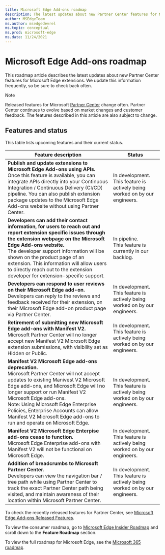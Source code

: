 ```yaml
---
title: Microsoft Edge Add-ons roadmap
description: The latest updates about new Partner Center features for Microsoft Edge extensions.
author: MSEdgeTeam
ms.author: msedgedevrel
ms.topic: conceptual
ms.prod: microsoft-edge
ms.date: 11/24/2021
---
```

# Microsoft Edge Add-ons roadmap

This roadmap article describes the latest updates about new Partner Center features for Microsoft Edge extensions.  We update this information frequently, so be sure to check back often.

> [!NOTE]
> Released features for Microsoft [Partner Center](https://aka.ms/MicrosoftPartnerCenter) change often.  Partner Center continues to evolve based on market changes and customer feedback.  The features described in this article are also subject to change.


<!-- ====================================================================== -->
## Features and status

This table lists upcoming features and their current status.

| Feature description | Status |
| --- | --- |
| **Publish and update extensions to Microsoft Edge Add-ons using APIs.**<br/>  Once this feature is available, you can integrate APIs directly into your Continuous Integration / Continuous Delivery (CI/CD) pipeline.  You can also publish extension package updates to the Microsoft Edge Add-ons website without using Partner Center. | In development.<br/> This feature is actively being worked on by our engineers. |
| **Developers can add their contact information, for users to reach out and report extension specific issues through the extension webpage on the Microsoft Edge Add-ons website.**<br/>  The developer support information will be shown on the product page of an extension.  This information will allow users to directly reach out to the extension developer for extension-specific support. | In pipeline.<br/> This feature is currently in our backlog. |
| **Developers can respond to user reviews on their Microsoft Edge add-on.**<br/>  Developers can reply to the reviews and feedback received for their extension, on their Microsoft Edge add-on product page via Partner Center. | In development.<br/> This feature is actively being worked on by our engineers. |
| **Retirement of submitting new Microsoft Edge add-ons with Manifest V2.**<br/>  Microsoft Partner Center will no longer accept new Manifest V2 Microsoft Edge extension submissions, with visibility set as Hidden or Public. | In development.<br/> This feature is actively being worked on by our engineers. |
| **Manifest V2 Microsoft Edge add-ons deprecation.**<br/>  Microsoft Partner Center will not accept updates to existing Manivest V2 Microsoft Edge add-ons, and Microsoft Edge will no longer support or run Manifest V2 Microsoft Edge add-ons.<br/> Note: Using Microsoft Edge Enterprise Policies, Enterprise Accounts can allow Manifest V2 Microsoft Edge add-ons to run and operate on Microsoft Edge. | In development.<br/> This feature is actively being worked on by our engineers. |
| **Manifest V2 Microsoft Edge Enterpise add-ons cease to function.**<br/>  Microsoft Edge Enterprise add-ons with Manifest V2 will not be functional on Microsoft Edge. | In development.<br/> This feature is actively being worked on by our engineers. |
| **Addition of breadcrumbs to Microsoft Partner Center.**<br/> Developers can view the navigation bar / tree path while using Partner Center to track the exact Partner Center path being visited, and maintain awareness of their location within Microsoft Partner Center. | In development.<br/> This feature is actively being worked on by our engineers. |

To check the recently released features for Partner Center, see [Microsoft Edge Add-ons Released Features](released-features.md).

To view the consumer roadmap, go to [Microsoft Edge Insider Roadmap](https://www.microsoftedgeinsider.com/whats-next) and scroll down to the **Feature Roadmap** section. 

To view the full roadmap for Microsoft Edge, see the [Microsoft 365 roadmap](https://www.microsoft.com/microsoft-365/roadmap?filters=Microsoft%20Edge).
